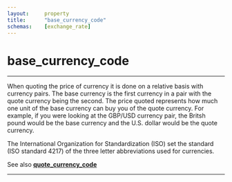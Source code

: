 ```yaml
---
layout:		property
title:		"base_currency_code"
schemas:	[exchange_rate]
---
```


# base_currency_code

---

When quoting the price of currency it is done on a relative basis with currency pairs. The base currency is the first currency in a pair with the quote currency being the second. The price quoted represents how much one unit of the base currency can buy you of the quote currency. For example, if you were looking at the GBP/USD currency pair, the Britsh pound would be the base currency and the U.S. dollar would be the quote currency.

The International Organization for Standardization (ISO) set the standard (ISO standard 4217) of the three letter abbreviations used for currencies.

See also [**quote_currency_code**][1]

---
[1]: https://github.com/suadelabs/fire/blob/master/documentation/properties/quote_currency_code.md
